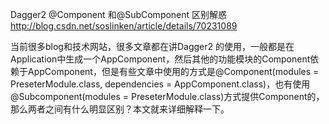 Dagger2 @Component 和@SubComponent 区别解惑
http://blog.csdn.net/soslinken/article/details/70231089


当前很多blog和技术网站，很多文章都在讲Dagger2 的使用，一般都是在Application中生成一个AppComponent，然后其他的功能模块的Component依赖于AppComponent，但是有些文章中使用的方式是@Component(modules = PreseterModule.class, dependencies = AppComponent.class)，也有使用@Subcomponent(modules = PreseterModule.class)方式提供Component的，那么两者之间有什么明显区别？本文就来详细解释一下。
